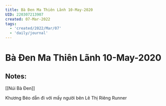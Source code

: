 ```yaml
---
title: Bà Đen Ma Thiên Lãnh 10-May-2020
UID: 220307213907
created: 07-Mar-2022
tags:
  - 'created/2022/Mar/07'
  - 'daily/journal'
---
```

# Bà Đen Ma Thiên Lãnh 10-May-2020

## Notes:
[[Núi Bà Đen]]

Khương Béo dẫn đi với mấy người bên Lê Thị Riêng Runner


